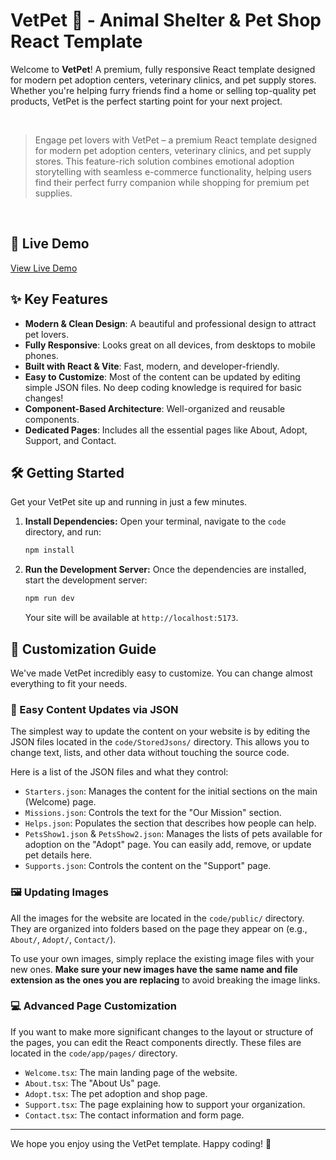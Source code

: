 # VetPet 🐾 - Animal Shelter & Pet Shop React Template

Welcome to **VetPet**! A premium, fully responsive React template designed for modern pet adoption centers, veterinary clinics, and pet supply stores. Whether you're helping furry friends find a home or selling top-quality pet products, VetPet is the perfect starting point for your next project.

<br/>

> Engage pet lovers with VetPet – a premium React template designed for modern pet adoption centers, veterinary clinics, and pet supply stores. This feature-rich solution combines emotional adoption storytelling with seamless e-commerce functionality, helping users find their perfect furry companion while shopping for premium pet supplies.

<br/>

## 🚀 Live Demo

[View Live Demo](https://vetpet-shop.com)

## ✨ Key Features

-   **Modern & Clean Design**: A beautiful and professional design to attract pet lovers.
-   **Fully Responsive**: Looks great on all devices, from desktops to mobile phones.
-   **Built with React & Vite**: Fast, modern, and developer-friendly.
-   **Easy to Customize**: Most of the content can be updated by editing simple JSON files. No deep coding knowledge is required for basic changes!
-   **Component-Based Architecture**: Well-organized and reusable components.
-   **Dedicated Pages**: Includes all the essential pages like About, Adopt, Support, and Contact.

## 🛠️ Getting Started

Get your VetPet site up and running in just a few minutes.

1.  **Install Dependencies:**
    Open your terminal, navigate to the `code` directory, and run:
    ```bash
    npm install
    ```

2.  **Run the Development Server:**
    Once the dependencies are installed, start the development server:
    ```bash
    npm run dev
    ```
    Your site will be available at `http://localhost:5173`.

## 🎨 Customization Guide

We've made VetPet incredibly easy to customize. You can change almost everything to fit your needs.

### 📝 Easy Content Updates via JSON

The simplest way to update the content on your website is by editing the JSON files located in the `code/StoredJsons/` directory. This allows you to change text, lists, and other data without touching the source code.

Here is a list of the JSON files and what they control:

-   `Starters.json`: Manages the content for the initial sections on the main (Welcome) page.
-   `Missions.json`: Controls the text for the "Our Mission" section.
-   `Helps.json`: Populates the section that describes how people can help.
-   `PetsShow1.json` & `PetsShow2.json`: Manages the lists of pets available for adoption on the "Adopt" page. You can easily add, remove, or update pet details here.
-   `Supports.json`: Controls the content on the "Support" page.

### 🖼️ Updating Images

All the images for the website are located in the `code/public/` directory. They are organized into folders based on the page they appear on (e.g., `About/`, `Adopt/`, `Contact/`).

To use your own images, simply replace the existing image files with your new ones. **Make sure your new images have the same name and file extension as the ones you are replacing** to avoid breaking the image links.

### 💻 Advanced Page Customization

If you want to make more significant changes to the layout or structure of the pages, you can edit the React components directly. These files are located in the `code/app/pages/` directory.

-   `Welcome.tsx`: The main landing page of the website.
-   `About.tsx`: The "About Us" page.
-   `Adopt.tsx`: The pet adoption and shop page.
-   `Support.tsx`: The page explaining how to support your organization.
-   `Contact.tsx`: The contact information and form page.

---

We hope you enjoy using the VetPet template. Happy coding! 💖
